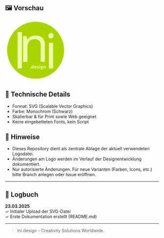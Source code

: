 
## 🖼️ Vorschau

<img src="./logo.svg" alt="lni.design Logo" width="200"/>

## 📄 Technische Details

- Format: SVG (Scalable Vector Graphics)
- Farbe: Monochrom (Schwarz)
- Skalierbar & für Print sowie Web geeignet
- Keine eingebetteten Fonts, kein Script

## 📝 Hinweise

- Dieses Repository dient als zentrale Ablage der aktuell verwendeten Logodatei.
- Änderungen am Logo werden im Verlauf der Designentwicklung dokumentiert.
- Nur autorisierte Änderungen. Für neue Varianten (Farben, Icons, etc.) bitte Branch anlegen oder Issue eröffnen.

---

## 📓 Logbuch

**23.03.2025**  
✓ Initialer Upload der SVG-Datei  
✓ Erste Dokumentation erstellt (README.md)  

---

> lni.design – Creativity Solutions Worldwide.
